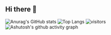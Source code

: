 ## Hi there 👋

<!--
**papertwo/papertwo** is a ✨ _special_ ✨ repository because its `README.md` (this file) appears on your GitHub profile.

Here are some ideas to get you started:

- 🔭 I’m currently working on ...
- 🌱 I’m currently learning ...
- 👯 I’m looking to collaborate on ...
- 🤔 I’m looking for help with ...
- 💬 Ask me about ...
- 📫 How to reach me: ...
- 😄 Pronouns: ...
- ⚡ Fun fact: ...
-->
![Anurag's GitHub stats](https://github-readme-stats.vercel.app/api?username=papertwo)
![Top Langs](https://github-readme-stats.vercel.app/api/top-langs/?username=papertwo)
![visitors](https://visitor-badge.glitch.me/badge?page_id=papertwo&left_color=green&right_color=red)
![Ashutosh's github activity graph](https://github-readme-activity-graph.vercel.app/graph?username=papertwo)
